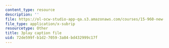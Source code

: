 ```yaml
---
content_type: resource
description: ''
file: https://ol-ocw-studio-app-qa.s3.amazonaws.com/courses/15-960-new-executive-thinking-social-impact-technology-projects-fall-2017-spring-2018/72de599fb1d270593a84bd432999c17f_HaySEpWEsdU.srt
file_type: application/x-subrip
resourcetype: Other
title: 3play caption file
uid: 72de599f-b1d2-7059-3a84-bd432999c17f
---
```

